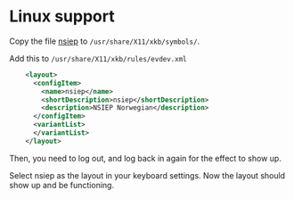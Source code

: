 # Linux support

Copy the file [nsiep](!nsiep/linux/nsiep) to `/usr/share/X11/xkb/symbols/`.

Add this to `/usr/share/X11/xkb/rules/evdev.xml`

```xml
    <layout>
      <configItem>
        <name>nsiep</name>
        <shortDescription>nsiep</shortDescription>
        <description>NSIEP Norwegian</description>
      </configItem>
      <variantList>
      </variantList>
    </layout>
```

Then, you need to log out, and log back in again for the effect to show up.

Select nsiep as the layout in your keyboard settings. Now the layout should show up and be functioning.
